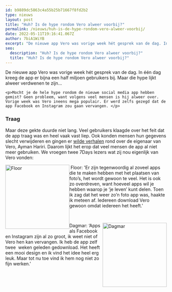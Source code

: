 ```yaml
---
id: b9889dc5863c4a55b25b71667f8fd2b2
type: nieuws
layout: post
title: "Huh? Is de hype rondom Vero alweer voorbij?"
permalink: /nieuws/huh-is-de-hype-rondom-vero-alweer-voorbij/
date: 2022-05-11T19:16:41.067Z
author: 7biA1WiYB
excerpt: "De nieuwe app Vero was vorige week hét gesprek van de dag. In één dag kreeg de app er bijna een half miljoen gebruikers bij. Maar die hype lijkt alweer verdwenen te zijn...  "
seo:
  description: "Huh? Is de hype rondom Vero alweer voorbij?"
  title: "Huh? Is de hype rondom Vero alweer voorbij?"
---
```

De nieuwe app Vero was vorige week hét gesprek van de dag. In één dag kreeg de app er bijna een half miljoen gebruikers bij. Maar die hype lijkt alweer verdwenen te zijn...  

    <p>Mocht je de hele hype rondom de nieuwe social media app hebben gemist? Geen probleem, want volgens veel mensen is hij alweer over. Vorige week was Vero ineens mega populair. Er werd zelfs gezegd dat de app Facebook en Instagram zou gaan vervangen. </p>
<h3>Traag</h3>
<p>Maar deze gekte duurde niet lang. Veel gebruikers klaagde over het feit dat de app traag was en heel vaak vast liep. Ook konden mensen hun gegevens slecht verwijderen en gingen er <a href="https://7dagen.netlify.app/nieuws/dag-facebook-twitter-en-instagram-hallo-vero" target="_blank">wilde verhalen</a> rond over de eigenaar van Vero, Ayman Hariri. Daarom lijkt het erop dat veel mensen de app al niet meer gebruiken. We vroegen twee 7Days lezers wat zij nou eigenlijk van Vero vonden:</p>
<p><div class="media media-element-container media-default media-float-left"><div id="file-532603" class="file file-image file-image-png">

        
  
  <div class="content">
    <img alt="Floor" title="Eigen beeld" height="440" width="474" style="width: 200px; height: 200px; float: left;" class="media-element file-default" data-delta="1" src="https://7dagen.netlify.app/sites/default/files/Schermafbeelding%202018-03-06%20om%2013.29.22.png">  </div>

  
</div>
</div>
<p> Floor: 'Er zijn tegenwoordig al zoveel apps die te maken hebben met het plaatsen van foto’s, het wordt gewoon te veel. Het is ook zo overdreven, want hoeveel apps wil je hebben waarop je ‘je leven’ kunt delen. Toen ik zag dat het weer zo’n foto app was, haakte ik meteen af. Iedereen download Vero gewoon omdat iedereen het heeft.’</p>
<p> </p>
<p><div class="media media-element-container media-default media-float-right"><div id="file-532604" class="file file-image file-image-jpeg">

        
  
  <div class="content">
    <img alt="Dagmar" title="eigen beeld" height="720" width="720" style="width: 200px; height: 200px; float: right;" class="media-element file-default" data-delta="1" src="https://7dagen.netlify.app/sites/default/files/foto%20Dagmar.jpg">  </div>

  
</div>
</div>Dagmar: ‘Apps als Facebook en Instagram zijn al zo groot, ik weet niet of Vero hen kan vervangen. Ik heb de app zelf twee  weken geleden gedownload. Het heeft een mooi design en ik vind het idee heel erg leuk. Maar tot nu toe vind ik hem nog niet zo fijn werken.’
<p> </p>  
